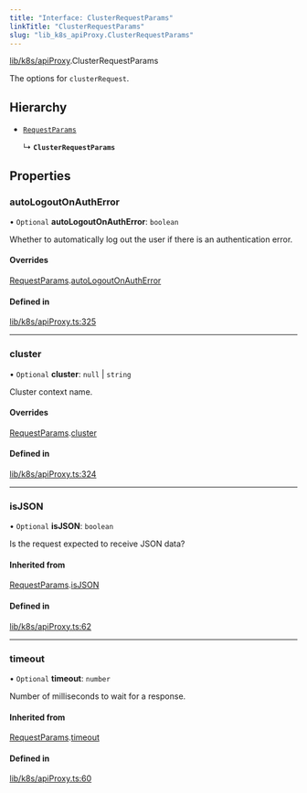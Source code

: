 ```yaml
---
title: "Interface: ClusterRequestParams"
linkTitle: "ClusterRequestParams"
slug: "lib_k8s_apiProxy.ClusterRequestParams"
---
```


[lib/k8s/apiProxy](../modules/lib_k8s_apiProxy.md).ClusterRequestParams

The options for `clusterRequest`.

## Hierarchy

- [`RequestParams`](lib_k8s_apiProxy.RequestParams.md)

  ↳ **`ClusterRequestParams`**

## Properties

### autoLogoutOnAuthError

• `Optional` **autoLogoutOnAuthError**: `boolean`

Whether to automatically log out the user if there is an authentication error.

#### Overrides

[RequestParams](lib_k8s_apiProxy.RequestParams.md).[autoLogoutOnAuthError](lib_k8s_apiProxy.RequestParams.md#autologoutonautherror)

#### Defined in

[lib/k8s/apiProxy.ts:325](https://github.com/headlamp-k8s/headlamp/blob/45b84205/frontend/src/lib/k8s/apiProxy.ts#L325)

___

### cluster

• `Optional` **cluster**: ``null`` \| `string`

Cluster context name.

#### Overrides

[RequestParams](lib_k8s_apiProxy.RequestParams.md).[cluster](lib_k8s_apiProxy.RequestParams.md#cluster)

#### Defined in

[lib/k8s/apiProxy.ts:324](https://github.com/headlamp-k8s/headlamp/blob/45b84205/frontend/src/lib/k8s/apiProxy.ts#L324)

___

### isJSON

• `Optional` **isJSON**: `boolean`

Is the request expected to receive JSON data?

#### Inherited from

[RequestParams](lib_k8s_apiProxy.RequestParams.md).[isJSON](lib_k8s_apiProxy.RequestParams.md#isjson)

#### Defined in

[lib/k8s/apiProxy.ts:62](https://github.com/headlamp-k8s/headlamp/blob/45b84205/frontend/src/lib/k8s/apiProxy.ts#L62)

___

### timeout

• `Optional` **timeout**: `number`

Number of milliseconds to wait for a response.

#### Inherited from

[RequestParams](lib_k8s_apiProxy.RequestParams.md).[timeout](lib_k8s_apiProxy.RequestParams.md#timeout)

#### Defined in

[lib/k8s/apiProxy.ts:60](https://github.com/headlamp-k8s/headlamp/blob/45b84205/frontend/src/lib/k8s/apiProxy.ts#L60)
